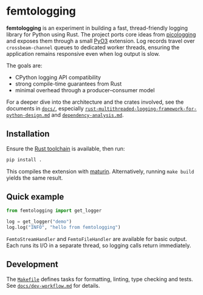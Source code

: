 # femtologging

**femtologging** is an experiment in building a fast, thread-friendly logging
library for Python using Rust. The project ports core ideas from
[picologging](https://github.com/microsoft/picologging) and exposes them through
a small [PyO3](https://pyo3.rs/) extension. Log records travel over
`crossbeam-channel` queues to dedicated worker threads, ensuring the application
remains responsive even when log output is slow.

The goals are:

- CPython logging API compatibility
- strong compile-time guarantees from Rust
- minimal overhead through a producer–consumer model

For a deeper dive into the architecture and the crates involved, see the
documents in [`docs/`](./docs), especially
[`rust-multithreaded-logging-framework-for-python-design.md`](docs/rust-multithreaded-logging-framework-for-python-design.md)
and [`dependency-analysis.md`](docs/dependency-analysis.md).

## Installation

Ensure the
[Rust toolchain](https://www.rust-lang.org/tools/install) is available, then
run:

```bash
pip install .
```

This compiles the extension with [maturin](https://maturin.rs/). Alternatively,
running `make build` yields the same result.

## Quick example

```python
from femtologging import get_logger

log = get_logger("demo")
log.log("INFO", "hello from femtologging")
```

`FemtoStreamHandler` and `FemtoFileHandler` are available for basic output. Each
runs its I/O in a separate thread, so logging calls return immediately.

## Development

The [`Makefile`](./Makefile) defines tasks for formatting, linting, type
checking and tests. See [`docs/dev-workflow.md`](docs/dev-workflow.md) for
details.
